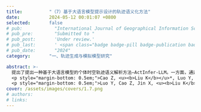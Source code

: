 ```yaml
---
title:          "（7）基于大语言模型提示设计的轨迹语义化方法"
date:           2024-05-12 00:01:07 +0800
selected:       false
# pub:            "International Journal of Geographical Information Science (IJGIS)"
# pub_pre:        "Submitted to "
# pub_post:       'Under review.'
# pub_last:       ' <span class="badge badge-pill badge-publication badge-success">Spotlight</span>'
# pub_date:       "2024"
category:       "一、轨迹生成与模拟模型研究"

abstract: >-
  提出了提出一种基于大语言模型的个体时空轨迹语义解析方法—ActInfer-LLM。一方面，通过提出基于POI的区域关键地理特征识别方法，有效辅助了LLM理解时空轨迹并推理其活动语义；另一方面，通过提出针对性的LLM提示设计方案，实现了以零样本学习方式为时空轨迹赋予语义信息。
  <p style="margin-bottom: 0.5em;">Cao Z, <u><b>Liu K</b></u>*, Luo Y, Yin L, Chen Z. ActInfer-LLM: Inferring Activity Semantics from Raw Trajectories Through Geographic-Information Enhanced LLM Agents [J]. International Journal of Digital Earth, 2024.（中科院一区SCI，审稿中）</p>
  <p style="margin-bottom: 0.5em;">Luo Y, Cao Z, Jin X, <u><b>Liu K</b></u>*, Yin L*. Deciphering Human Mobility: Inferring Semantics of Trajectories with Large Language Models[C]. 2024 25th IEEE International Conference on Mobile Data Management (MDM), Brussels, Belgium, 2024: 289-294. （CCF-C类会议；EI收录）<a href='https://ieeexplore.ieee.org/stamp/stamp.jsp?arnumber=10591679' target='_blank'>[paper]</a></p>
cover: /assets/images/covers/1.7.png
# authors:
# links:
---
```

